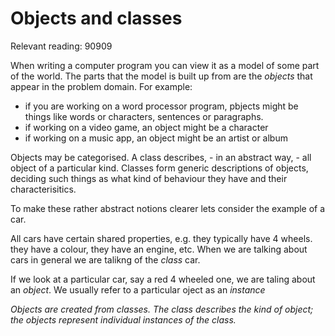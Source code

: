 # Objects and classes

Relevant reading:
90909

When writing a computer program you can view it as a model of some part of the world. The parts that the model is built up from are the *objects* that appear in the problem domain. For example:
* if you are working on a word processor program, pbjects might be things like words or characters, sentences or paragraphs.
* if working on a video game, an object might be a character
* if working on a music app, an object might be an artist or album

Objects may be categorised. A class describes, - in an abstract way, - all object of a particular kind. Classes form generic descriptions of objects, deciding such things as what kind of behaviour they have and their characterisitics.

To make these rather abstract notions clearer lets consider the example of a car. 

All cars have certain shared properties, e.g. they typically have 4 wheels. they have a colour, they have an engine, etc. When we are talking about cars in general we are talikng of the *class* car.

If we look at a particular car, say a red 4 wheeled one, we are taling about an *object*. We usually refer to a particular oject as an *instance*

*Objects are created from classes. The class describes the kind of object; the objects represent individual instances of the class.*

